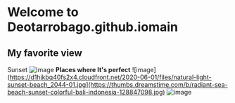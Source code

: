 # Welcome to Deotarrobago.github.iomain
**My favorite view**
---
Sunset
![image](https://gttp.imgix.net/383408/x/0/best-places-to-watch-the-boracay-sunset-amp-sunrise-4.jpg?auto=compress%2Cformat&ch=Width%2CDPR&dpr=1&ixlib=php-3.3.0&w=883)
**Places where It's perfect**
![image](https://d1hjkbq40fs2x4.cloudfront.net/2020-06-01/files/natural-light-sunset-beach_2044-01.jpg](https://thumbs.dreamstime.com/b/radiant-sea-beach-sunset-colorful-bali-indonesia-128847098.jpg)
![image](https://thumbs.dreamstime.com/b/sunset-mountain-background-163144923.jpg)
